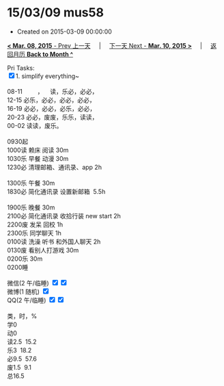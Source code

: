 # 15/03/09 mus58

- Created on 2015-03-09 00:00:00

[**< Mar. 08, 2015** - Prev 上一天](_archived/lifelogs/2015/03/d08.md) &nbsp; &nbsp; | &nbsp; &nbsp; [下一天 Next - **Mar. 10, 2015 >**](_archived/lifelogs/2015/03/d10.md) &nbsp; &nbsp; |  &nbsp; &nbsp; [返回月历 **Back to Month ^**](_archived/lifelogs/2015/03/index.md)
<br/><div>Pri Tasks:<br/><input type="checkbox" checked="true"/>1. simplify everything~<div><br/></div>08-11         ，    读，乐必，必必，<br/>12-15 必乐，必必，必必，必必，<br/>16-19 必必，必必，必乐，必必，<br/>20-23 必必，废废，乐乐，读读，</div><div>00-02 读读，废乐。<br/><div><br/></div>0930起<br/>1000读 赖床 阅读 30m<br/>1030乐 早餐 动漫 30m<br/>1230必 清理邮箱、通讯录、app 2h<div><br/></div>1300乐 午餐 30m<br/><div>1830必 简化通讯录 设置新邮箱  5.5h</div><div><br/></div><div>1900乐 晚餐 30m</div><div>2100必 简化通讯录 收拾行装 new start 2h</div><div>2200废 发呆 回校 1h</div><div>2300乐 同学聊天 1h</div><div>0100读 洗澡 听书 和外国人聊天 2h</div><div>0130废 看别人打游戏 30m</div><div>0200乐 30m</div>0200睡<br/><div><br/></div></div><div>微信(2 午/临睡) <input type="checkbox" checked="true"/><input type="checkbox" checked="true"/><br/>微博(1 随机) <input type="checkbox" checked="true"/><br/>QQ(2 午/临睡) <input type="checkbox" checked="true"/><input type="checkbox" checked="true"/><br/><div><br/></div>类，时，%<br/>学0<br/>动0<br/>读2.5  15.2<br/>乐3  18.2<br/>必9.5  57.6<br/>废1.5  9.1<br/>总16.5</div>
